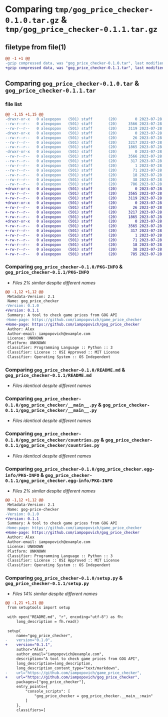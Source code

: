 # Comparing `tmp/gog_price_checker-0.1.0.tar.gz` & `tmp/gog_price_checker-0.1.1.tar.gz`

## filetype from file(1)

```diff
@@ -1 +1 @@
-gzip compressed data, was "gog_price_checker-0.1.0.tar", last modified: Fri Jul 28 14:20:15 2023, max compression
+gzip compressed data, was "gog_price_checker-0.1.1.tar", last modified: Fri Jul 28 14:23:41 2023, max compression
```

## Comparing `gog_price_checker-0.1.0.tar` & `gog_price_checker-0.1.1.tar`

### file list

```diff
@@ -1,15 +1,15 @@
-drwxr-xr-x   0 alexpopov   (501) staff       (20)        0 2023-07-28 14:20:15.324955 gog_price_checker-0.1.0/
--rw-r--r--   0 alexpopov   (501) staff       (20)     3566 2023-07-28 14:20:15.324792 gog_price_checker-0.1.0/PKG-INFO
--rw-r--r--   0 alexpopov   (501) staff       (20)     3119 2023-07-28 13:18:52.000000 gog_price_checker-0.1.0/README.md
-drwxr-xr-x   0 alexpopov   (501) staff       (20)        0 2023-07-28 14:20:15.323674 gog_price_checker-0.1.0/gog_price_checker/
--rw-r--r--   0 alexpopov   (501) staff       (20)       26 2023-07-28 14:12:13.000000 gog_price_checker-0.1.0/gog_price_checker/__init__.py
--rw-r--r--   0 alexpopov   (501) staff       (20)     3217 2023-07-28 14:09:47.000000 gog_price_checker-0.1.0/gog_price_checker/__main__.py
--rw-r--r--   0 alexpopov   (501) staff       (20)     1865 2023-07-28 14:07:57.000000 gog_price_checker-0.1.0/gog_price_checker/countries.py
-drwxr-xr-x   0 alexpopov   (501) staff       (20)        0 2023-07-28 14:20:15.324536 gog_price_checker-0.1.0/gog_price_checker.egg-info/
--rw-r--r--   0 alexpopov   (501) staff       (20)     3566 2023-07-28 14:20:15.000000 gog_price_checker-0.1.0/gog_price_checker.egg-info/PKG-INFO
--rw-r--r--   0 alexpopov   (501) staff       (20)      317 2023-07-28 14:20:15.000000 gog_price_checker-0.1.0/gog_price_checker.egg-info/SOURCES.txt
--rw-r--r--   0 alexpopov   (501) staff       (20)        1 2023-07-28 14:20:15.000000 gog_price_checker-0.1.0/gog_price_checker.egg-info/dependency_links.txt
--rw-r--r--   0 alexpopov   (501) staff       (20)       71 2023-07-28 14:20:15.000000 gog_price_checker-0.1.0/gog_price_checker.egg-info/entry_points.txt
--rw-r--r--   0 alexpopov   (501) staff       (20)       18 2023-07-28 14:20:15.000000 gog_price_checker-0.1.0/gog_price_checker.egg-info/top_level.txt
--rw-r--r--   0 alexpopov   (501) staff       (20)       38 2023-07-28 14:20:15.325016 gog_price_checker-0.1.0/setup.cfg
--rw-r--r--   0 alexpopov   (501) staff       (20)      786 2023-07-28 14:14:48.000000 gog_price_checker-0.1.0/setup.py
+drwxr-xr-x   0 alexpopov   (501) staff       (20)        0 2023-07-28 14:23:41.370661 gog_price_checker-0.1.1/
+-rw-r--r--   0 alexpopov   (501) staff       (20)     3565 2023-07-28 14:23:41.370337 gog_price_checker-0.1.1/PKG-INFO
+-rw-r--r--   0 alexpopov   (501) staff       (20)     3119 2023-07-28 13:18:52.000000 gog_price_checker-0.1.1/README.md
+drwxr-xr-x   0 alexpopov   (501) staff       (20)        0 2023-07-28 14:23:41.368472 gog_price_checker-0.1.1/gog_price_checker/
+-rw-r--r--   0 alexpopov   (501) staff       (20)       26 2023-07-28 14:12:13.000000 gog_price_checker-0.1.1/gog_price_checker/__init__.py
+-rw-r--r--   0 alexpopov   (501) staff       (20)     3217 2023-07-28 14:09:47.000000 gog_price_checker-0.1.1/gog_price_checker/__main__.py
+-rw-r--r--   0 alexpopov   (501) staff       (20)     1865 2023-07-28 14:07:57.000000 gog_price_checker-0.1.1/gog_price_checker/countries.py
+drwxr-xr-x   0 alexpopov   (501) staff       (20)        0 2023-07-28 14:23:41.369494 gog_price_checker-0.1.1/gog_price_checker.egg-info/
+-rw-r--r--   0 alexpopov   (501) staff       (20)     3565 2023-07-28 14:23:41.000000 gog_price_checker-0.1.1/gog_price_checker.egg-info/PKG-INFO
+-rw-r--r--   0 alexpopov   (501) staff       (20)      317 2023-07-28 14:23:41.000000 gog_price_checker-0.1.1/gog_price_checker.egg-info/SOURCES.txt
+-rw-r--r--   0 alexpopov   (501) staff       (20)        1 2023-07-28 14:23:41.000000 gog_price_checker-0.1.1/gog_price_checker.egg-info/dependency_links.txt
+-rw-r--r--   0 alexpopov   (501) staff       (20)       71 2023-07-28 14:23:41.000000 gog_price_checker-0.1.1/gog_price_checker.egg-info/entry_points.txt
+-rw-r--r--   0 alexpopov   (501) staff       (20)       18 2023-07-28 14:23:41.000000 gog_price_checker-0.1.1/gog_price_checker.egg-info/top_level.txt
+-rw-r--r--   0 alexpopov   (501) staff       (20)       38 2023-07-28 14:23:41.370750 gog_price_checker-0.1.1/setup.cfg
+-rw-r--r--   0 alexpopov   (501) staff       (20)      785 2023-07-28 14:23:32.000000 gog_price_checker-0.1.1/setup.py
```

### Comparing `gog_price_checker-0.1.0/PKG-INFO` & `gog_price_checker-0.1.1/PKG-INFO`

 * *Files 2% similar despite different names*

```diff
@@ -1,12 +1,12 @@
 Metadata-Version: 2.1
 Name: gog_price_checker
-Version: 0.1.0
+Version: 0.1.1
 Summary: A tool to check game prices from GOG API
-Home-page: https://github.com/iampopovich/game_price_checker
+Home-page: https://github.com/iampopovich/gog_price_checker
 Author: Alex
 Author-email: iampopovich@example.com
 License: UNKNOWN
 Platform: UNKNOWN
 Classifier: Programming Language :: Python :: 3
 Classifier: License :: OSI Approved :: MIT License
 Classifier: Operating System :: OS Independent
```

### Comparing `gog_price_checker-0.1.0/README.md` & `gog_price_checker-0.1.1/README.md`

 * *Files identical despite different names*

### Comparing `gog_price_checker-0.1.0/gog_price_checker/__main__.py` & `gog_price_checker-0.1.1/gog_price_checker/__main__.py`

 * *Files identical despite different names*

### Comparing `gog_price_checker-0.1.0/gog_price_checker/countries.py` & `gog_price_checker-0.1.1/gog_price_checker/countries.py`

 * *Files identical despite different names*

### Comparing `gog_price_checker-0.1.0/gog_price_checker.egg-info/PKG-INFO` & `gog_price_checker-0.1.1/gog_price_checker.egg-info/PKG-INFO`

 * *Files 2% similar despite different names*

```diff
@@ -1,12 +1,12 @@
 Metadata-Version: 2.1
 Name: gog-price-checker
-Version: 0.1.0
+Version: 0.1.1
 Summary: A tool to check game prices from GOG API
-Home-page: https://github.com/iampopovich/game_price_checker
+Home-page: https://github.com/iampopovich/gog_price_checker
 Author: Alex
 Author-email: iampopovich@example.com
 License: UNKNOWN
 Platform: UNKNOWN
 Classifier: Programming Language :: Python :: 3
 Classifier: License :: OSI Approved :: MIT License
 Classifier: Operating System :: OS Independent
```

### Comparing `gog_price_checker-0.1.0/setup.py` & `gog_price_checker-0.1.1/setup.py`

 * *Files 14% similar despite different names*

```diff
@@ -1,21 +1,21 @@
 from setuptools import setup
 
 with open("README.md", "r", encoding="utf-8") as fh:
     long_description = fh.read()
 
 setup(
     name="gog_price_checker",
-    version="0.1.0",
+    version="0.1.1",
     author="Alex",
     author_email="iampopovich@example.com",
     description="A tool to check game prices from GOG API",
     long_description=long_description,
     long_description_content_type="text/markdown",
-    url="https://github.com/iampopovich/game_price_checker",
+    url="https://github.com/iampopovich/gog_price_checker",
     packages=["gog_price_checker"],
     entry_points={
         "console_scripts": [
             "gog_price_checker = gog_price_checker.__main__:main"
         ]
     },
     classifiers=[
```

